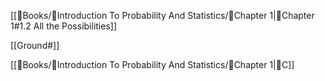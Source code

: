 [[📖Books/📘Introduction To Probability And Statistics/📑Chapter 1|📑Chapter 1#1.2 All the Possibilities]]

[[Ground#]]

[[📖Books/📘Introduction To Probability And Statistics/📑Chapter 1|📑C]]